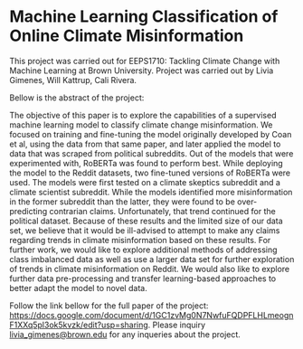 # **Machine Learning Classification of Online Climate Misinformation**

This project was carried out for EEPS1710: Tackling Climate Change with Machine Learning at Brown University. Project was carried out by Livia Gimenes, Will Kattrup, Cali Rivera. 

Bellow is the abstract of the project:

The objective of this paper is to explore the capabilities of a supervised machine learning model to classify climate change misinformation. We focused on training and fine-tuning the model originally developed by Coan et al, using the data from that same paper, and later applied the model to data that was scraped from political subreddits. Out of the models that were experimented with, RoBERTa was found to perform best. While deploying the model to the Reddit datasets, two fine-tuned versions of RoBERTa were used. The models were first tested on a climate skeptics subreddit and a climate scientist subreddit. While the models identified more misinformation in the former subreddit than the latter, they were found to be over-predicting contrarian claims. Unfortunately, that trend continued for the political dataset. Because of these results and the limited size of our data set, we believe that it would be ill-advised to attempt to make any claims regarding trends in climate misinformation based on these results. For further work, we would like to explore additional methods of addressing class imbalanced data as well as use a larger data set for further exploration of trends in climate misinformation on Reddit. We would also like to explore further data pre-processing and transfer learning-based approaches to better adapt the model to novel data.

Follow the link bellow for the full paper of the project: https://docs.google.com/document/d/1GC1zvMg0N7NwfuFQDPFLHLmeognF1XXq5pl3ok5kvzk/edit?usp=sharing. Please inquiry livia_gimenes@brown.edu for any inqueries about the project.
